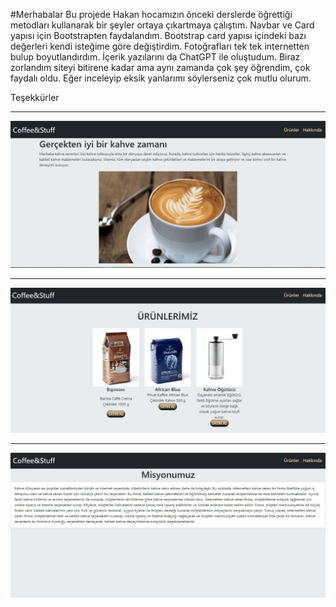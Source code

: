 #Merhabalar
Bu projede Hakan hocamızın önceki derslerde öğrettiği metodları kullanarak bir şeyler ortaya çıkartmaya çalıştım. Navbar ve Card yapısı için Bootstrapten faydalandım. Bootstrap  card yapısı içindeki bazı değerleri kendi isteğime göre değiştirdim. Fotoğrafları tek tek internetten bulup boyutlandırdım. İçerik yazılarını da ChatGPT ile oluştudum. Biraz zorlandım siteyi bitirene kadar ama aynı zamanda çok şey öğrendim, çok faydalı oldu. Eğer inceleyip eksik yanlarımı söylerseniz çok mutlu olurum. 

Teşekkürler

-------


![Image](rmimg/Ekran%20g%C3%B6r%C3%BCnt%C3%BCs%C3%BC%202023-03-18%20042546.jpg)

------

![Image](rmimg/Ekran%20g%C3%B6r%C3%BCnt%C3%BCs%C3%BC%202023-03-18%20042705.jpg )

-------

![Image](rmimg/Ekran%20g%C3%B6r%C3%BCnt%C3%BCs%C3%BC%202023-03-18%20042732.jpg )


